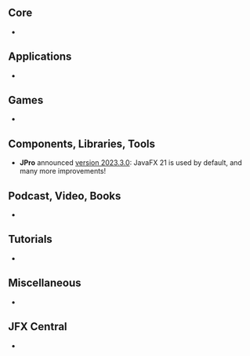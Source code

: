 ## Core

* 

## Applications

* 

## Games

* 

## Components, Libraries, Tools

* **JPro** announced [version 2023.3.0](https://www.jpro.one/docs/current/3.1/2023.3.X): JavaFX 21 is used by default, and many more improvements!

## Podcast, Video, Books

*

## Tutorials

*

## Miscellaneous

*

## JFX Central

* 

